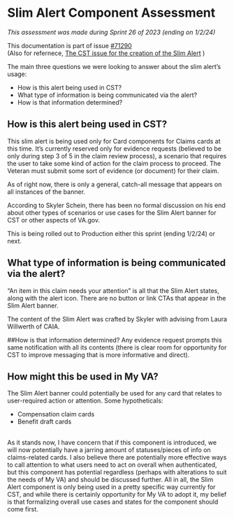 
# Slim Alert Component Assessment
<i>This assessment was made during Sprint 26 of 2023 (ending on 1/2/24)</i>

This documentation is part of issue <a href = "https://github.com/department-of-veterans-affairs/va.gov-team/issues/71290">#71290</a><br>
(Also for refernece, <a href = "https://github.com/department-of-veterans-affairs/vets-design-system-documentation/issues/1975">The CST issue for the creation of the Slim Alert<a/> )

The main three questions we were looking to answer about the slim alert’s usage:
<Ul>
  <li> How is this alert being used in CST?</li>
  <li> What type of information is being communicated via the alert?</li>
  <li> How is that information determined? </li>
</Ul>

## How is this alert being used in CST?
This slim alert is being used only for Card components for Claims cards at this time. It’s currently  reserved only for evidence requests (believed to be only during step 3 of 5 in the claim review process), a scenario that requires the user to take some kind of action for the claim process to proceed. The Veteran must submit some sort of evidence (or document) for their claim.

As of right now, there is only a general, catch-all message that appears on all instances of the banner.

According to Skyler Schein, there has been no formal discussion on his end about other types of scenarios or use cases for the Slim Alert banner for CST or other aspects of VA.gov.   

This is being rolled out to Production either this sprint (ending 1/2/24) or next. 

## What type of information is being communicated via the alert?
“An item in this claim needs your attention” is all that the Slim Alert states, along with the alert icon. There are no button or link CTAs that appear in the Slim Alert banner.

The content of the Slim Alert was crafted by Skyler with advising from Laura Willwerth of CAIA. 

##How is that information determined?
Any evidence request prompts this same notification with all its contents (there is clear room for opportunity for CST to improve messaging that is more informative and direct).


## How might this be used in My VA?
The Slim Alert banner could potentially be used for any card that relates to user-required action or attention. Some hypotheticals:
<ul>
  <li> Compensation claim cards </li>
  <li> Benefit draft cards </li>
</ul><br>
As it stands now, I have concern that if this component is introduced, we will now potentially have a jarring amount of statuses/pieces of info on claims-related cards. I also believe there are potentially more effective ways to call attention to what users need to act on overall when authenticated, but this component has potential regardless (perhaps with alterations to suit the needs of My VA) and should be discussed further. All in all, the Slim Alert component is only being used in a pretty specific way currently for CST, and while there is certainly opportunity for My VA to adopt it, my belief is that formalizing overall use cases and states for the component should come first. 

